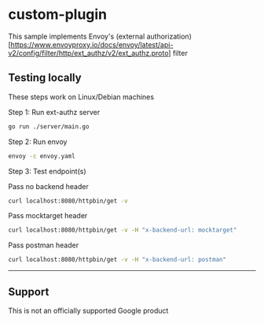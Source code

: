 
# custom-plugin

This sample implements Envoy's (external authorization)[https://www.envoyproxy.io/docs/envoy/latest/api-v2/config/filter/http/ext_authz/v2/ext_authz.proto] filter

## Testing locally

These steps work on Linux/Debian machines

Step 1: Run ext-authz server

```bash
go run ./server/main.go
```

Step 2: Run envoy

```bash
envoy -c envoy.yaml
```

Step 3: Test endpoint(s)

Pass no backend header
```bash
curl localhost:8080/httpbin/get -v
```

Pass mocktarget header
```bash
curl localhost:8080/httpbin/get -v -H "x-backend-url: mocktarget"
```

Pass postman header
```bash
curl localhost:8080/httpbin/get -v -H "x-backend-url: postman"
```
___

## Support

This is not an officially supported Google product
